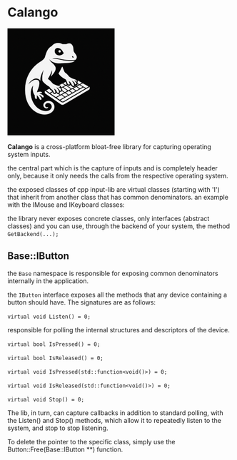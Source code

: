 # Calango

![Image](assets/lilicon.png)

**Calango** is a cross-platform bloat-free library for capturing operating system inputs.

the central part which is the capture of inputs and is completely header only, because it only needs the calls from the respective operating system.

the exposed classes of cpp input-lib are virtual classes (starting with 'I') that inherit from another class that has common denominators.
an example with the IMouse and IKeyboard classes:

the library never exposes concrete classes, only interfaces (abstract classes) and you can use, 
through the backend of your system, the method `GetBackend(...);`
## Base::IButton

the `Base` namespace is responsible for exposing common denominators internally in the application.

the `IButton` interface exposes all the methods that any device containing a button should have. The signatures are as follows:

`virtual void Listen() = 0;`

responsible for polling the internal structures and descriptors of the device.

`virtual bool IsPressed() = 0;`

`virtual bool IsReleased() = 0;`

`virtual void IsPressed(std::function<void()>) = 0;`

`virtual void IsReleased(std::function<void()>) = 0;`

`virtual void Stop() = 0;`

The lib, in turn, can capture callbacks in addition to standard polling, with the Listen() and Stop() methods, which allow it to repeatedly listen to the system, and stop to stop listening.

To delete the pointer to the specific class, simply use the Button::Free(Base::IButton **) function.
